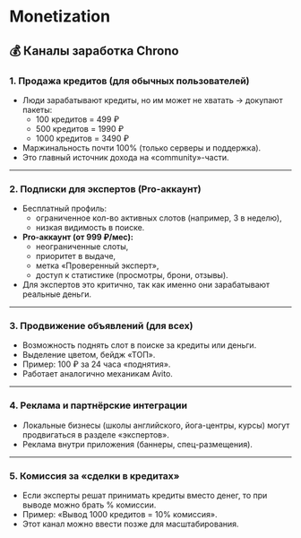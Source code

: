 # Monetization

## 💰 Каналы заработка Chrono

### 1. Продажа кредитов (для обычных пользователей)

- Люди зарабатывают кредиты, но им может не хватать → докупают пакеты:
    - 100 кредитов = 499 ₽
    - 500 кредитов = 1990 ₽
    - 1000 кредитов = 3490 ₽
- Маржинальность почти 100% (только серверы и поддержка).
- Это главный источник дохода на «community»-части.

---

### 2. Подписки для экспертов (Pro-аккаунт)

- Бесплатный профиль:
    - ограниченное кол-во активных слотов (например, 3 в неделю),
    - низкая видимость в поиске.
- **Pro-аккаунт (от 999 ₽/мес):**
    - неограниченные слоты,
    - приоритет в выдаче,
    - метка «Проверенный эксперт»,
    - доступ к статистике (просмотры, брони, отзывы).
- Для экспертов это критично, так как именно они зарабатывают реальные деньги.

---

### 3. Продвижение объявлений (для всех)

- Возможность поднять слот в поиске за кредиты или деньги.
- Выделение цветом, бейдж «ТОП».
- Пример: 100 ₽ за 24 часа «поднятия».
- Работает аналогично механикам Avito.

---

### 4. Реклама и партнёрские интеграции

- Локальные бизнесы (школы английского, йога-центры, курсы) могут продвигаться в разделе «экспертов».
- Реклама внутри приложения (баннеры, спец-размещения).

---

### 5. Комиссия за «сделки в кредитах»

- Если эксперты решат принимать кредиты вместо денег, то при выводе можно брать % комиссии.
- Пример: «Вывод 1000 кредитов = 10% комиссия».
- Этот канал можно ввести позже для масштабирования.